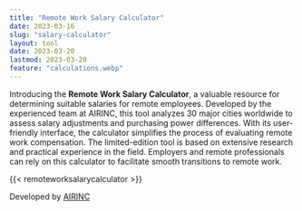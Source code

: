```yaml
---
title: "Remote Work Salary Calculator"
date: 2023-03-16
slug: "salary-calculator"
layout: tool
date: 2023-03-20
lastmod: 2023-03-20
feature: "calculations.webp"
---
```

Introducing the **Remote Work Salary Calculator**, a valuable resource for determining suitable salaries for remote employees. Developed by the experienced team at AIRINC, this tool analyzes 30 major cities worldwide to assess salary adjustments and purchasing power differences. With its user-friendly interface, the calculator simplifies the process of evaluating remote work compensation. The limited-edition tool is based on extensive research and practical experience in the field. Employers and remote professionals can rely on this calculator to facilitate smooth transitions to remote work. 

{{< remoteworksalarycalculator >}}

Developed by [AIRINC](https://www.air-inc.com/)
